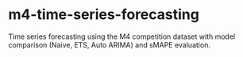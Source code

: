 # m4-time-series-forecasting
Time series forecasting using the M4 competition dataset with model comparison (Naive, ETS, Auto ARIMA) and sMAPE evaluation.
